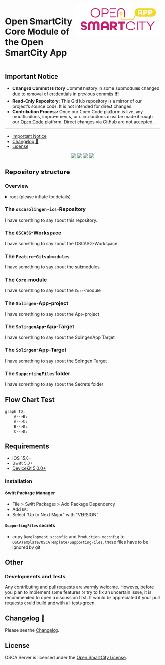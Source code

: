 <div style="display:flex;gap:1%;margin-bottom:20px">
  <h1 style="border:none">Open SmartCity Core Module of the Open SmartCity App</h1>
  <img height="100px" alt="logo" src="logo.svg">
</div>

## Important Notice

- **Changed Commit History** Commit history in some submodules changed due to removal of credentials in previous commits ❗❗❗
- **Read-Only Repository:** This GitHub repository is a mirror of our project's source code. It is not intended for direct changes.
- **Contribution Process:** Once our Open Code platform is live, any modifications, improvements, or contributions must be made through our [Open Code](https://gitlab.opencode.de/) platform. Direct changes via GitHub are not accepted.

---

- [Important Notice](#important-notice)
- [Changelog 📝](#changelog-)
- [License](#license)

<p align="center">
<img src="https://img.shields.io/badge/Platform%20Compatibility%20-ios-red">
<img src="https://img.shields.io/badge/Swift%20Compatibility%20-5.5%20%7C%205.4%20%7C%205.3%20%7C%205.2%20%7C%205.1-blue">
<a href="#"><img src="https://img.shields.io/badge/Swift-Doc-inactive"></a>
<a href="https://swift.org/package-manager/"><img src="https://img.shields.io/badge/SPM-supported-DE5C43.svg?style=flat"></a>
</p>


## Repository structure
### Overview
<details>
<summary> root (please inflate for details) </summary>

<blockquote>

[`oscasolingen-ios`](#the-oscasolingen-ios-repository) repository

<details>
<summary> OSCASG.xcworkspace </summary>
<blockquote>

[OSCASG](#the-oscasg-workspace)-`XCode Workspace` is the place where every `Feature`-module, comes together with the `Core`-module and the `App`-project.\
**please open this one in `XCode` !!**
</blockquote>
</details>

<details>
<summary> modules </summary>
<blockquote>

The [`Feature`](#the-feature-gitsubmodules)-modules are:

* [OSCAAnalytics](https://git-dev.solingen.de/smartcityapp/modules/oscaanalytics-ios.git)
* [OSCASafariView](https://git-dev.solingen.de/smartcityapp/modules/oscasafariview-ios.git)
* [OSCAContact](https://git-dev.solingen.de/smartcityapp/modules/oscacontact-ios.git)
* [OSCAContactUI](https://git-dev.solingen.de/smartcityapp/modules/oscacontactui-ios.git)
* [OSCACorona](https://git-dev.solingen.de/smartcityapp/modules/oscacorona-ios.git)
* [OSCACoronaUI](https://git-dev.solingen.de/smartcityapp/modules/oscacoronaui-ios.git)
* [OSCACoworking](https://git-dev.solingen.de/smartcityapp/modules/oscacoworking-ios.git)
* [OSCACoworkingUI](https://git-dev.solingen.de/smartcityapp/modules/oscacoworkingui-ios.git)
* [OSCACulture](https://git-dev.solingen.de/smartcityapp/modules/oscaculture-ios.git)
* [OSCACultureUI](https://git-dev.solingen.de/smartcityapp/modules/oscacultureui-ios.git)
* [OSCADefect](https://git-dev.solingen.de/smartcityapp/modules/oscadefect-ios.git)
* [OSCADefectUI](https://git-dev.solingen.de/smartcityapp/modules/oscadefectui-ios.git)
* [OSCAEssentials](https://git-dev.solingen.de/smartcityapp/modules/oscaessentials-ios.git)
* [OSCAEvents](https://git-dev.solingen.de/smartcityapp/modules/oscaevents-ios.git)
* [OSCAEventsUI](https://git-dev.solingen.de/smartcityapp/modules/oscaeventsui-ios.git)
* [OSCAJobs](https://git-dev.solingen.de/smartcityapp/modules/oscajobs-ios.git)
* [OSCAJobsUI](https://git-dev.solingen.de/smartcityapp/modules/oscajobsui-ios.git)
* [OSCAMap](https://git-dev.solingen.de/smartcityapp/modules/oscamap-ios.git)
* [OSCAMapUI](https://git-dev.solingen.de/smartcityapp/modules/oscamapui-ios.git)
* [OSCANetworkService](https://git-dev.solingen.de/smartcityapp/modules/oscanetworkservice-ios.git)
* [OSCAPressReleases](https://git-dev.solingen.de/smartcityapp/modules/oscapressreleases-ios.git)
* [OSCAPressReleasesUI](https://git-dev.solingen.de/smartcityapp/modules/oscapressreleasesui-ios.git)
* [OSCAPublicTransport](https://git-dev.solingen.de/smartcityapp/modules/oscapublictransport-ios.git)
* [OSCAPublicTransportUI](https://git-dev.solingen.de/smartcityapp/modules/oscapublictransportui-ios.git)
* [OSCATemplate](https://git-dev.solingen.de/smartcityapp/modules/oscatemplate-ios.git)
* [OSCATestCaseExtension](https://git-dev.solingen.de/smartcityapp/modules/oscatestcaseextension-ios.git)
* [OSCAWaste](https://git-dev.solingen.de/smartcityapp/modules/oscawaste-ios.git)
* [OSCAWasteUI](https://git-dev.solingen.de/smartcityapp/modules/oscawasteui-ios.git)
* [OSCAWeather](https://git-dev.solingen.de/smartcityapp/modules/oscaweather-ios.git)
* [OSCAWeatherUI](https://git-dev.solingen.de/smartcityapp/modules/oscaweatherui-ios.git)
* [OSCAMobility](https://git-dev.solingen.de/smartcityapp/modules/oscamobilitymonitor-ios.git)
* [OSCAMobilityUI](https://git-dev.solingen.de/smartcityapp/modules/oscamobilitymonitorui-ios.git)
</blockquote>
</details>

<details>
<summary> OSCASolingen </summary>
<blockquote>

[`Core`](#the-core-module)-module project
</blockquote>
</details>

<details>
<summary> Solingen </summary>
<blockquote>

[`App`](#the-solingen-app-project) project
<details>
<summary> SolingenApp </summary>
<blockquote>

[`Target`](#the-solingenapp-app-target) depending on the `Core`-module `OSCASolingen`'s `framework` product
</blockquote>
</details>
<details>
<summary> Solingen </summary>
<blockquote>

[`Target`](#the-solingen-app-target) depending on the `Core`-module `OSCASolingen`'s local `Swift Package` only
</blockquote>
</details>
</blockquote>
</details>
<details>
<summary> SupportingFiles </summary>
<blockquote>

[Secrets-Folder](#the-supportingfiles-folder): please copy `gitignored` secret files in this folder:

* <span style="color:red">API_Develop.plist</span>
* <span style="color:red">API_Release.plist</span>
* <span style="color:red">Development.xcconfig</span>
* <span style="color:red">Production.xcconfig</span>
</blockquote>
</details>

</blockquote>
</details>

### The `oscasolingen-ios`-Repository
I have something to say about this repository.
### The `OSCASG`-Workspace
I have something to say about the OSCASG-Workspace
### The `Feature`-`Gitsubmodules`
I have something to say about the submodules
### The `Core`-module
I have something to say about the `Core`-module
### The `Solingen`-App-project
I have something to say about the App-project
### The `SolingenApp`-App-Target
I have something to say about the SolingenApp Target
### The `Solingen`-App-Target
I have something to say about the Solingen Target
### The `SupportingFiles` folder
I have something to say about the Secrets folder

## Flow Chart Test

```mermaid
graph TD;
    A-->B;
    A-->C;
    B-->D;
    C-->D;
```

## Requirements

- iOS 15.0+
- Swift 5.0+
- [DeviceKit 5.0.0+](https://github.com/devicekit/DeviceKit/releases/tag/5.0.0)

### Installation	
#### Swift Package Manager
- File > Swift Packages > Add Package Dependency
- Add `URL`
- Select "Up to Next Major" with "VERSION"

#### `SupportingFiles` secrets #####
* copy `Development.xcconfig` and `Production.xcconfig` to `OSCATemplate/OSCATemplate/SupportingFiles`, these files have to be ignored by git

## Other
### Developments and Tests

Any contributing and pull requests are warmly welcome. However, before you plan to implement some features or try to fix an uncertain issue, it is recommended to open a discussion first. It would be appreciated if your pull requests could build and with all tests green.

## Changelog 📝

Please see the [Changelog](CHANGELOG.md).

## License

OSCA Server is licensed under the [Open SmartCity License](LICENSE.md).
